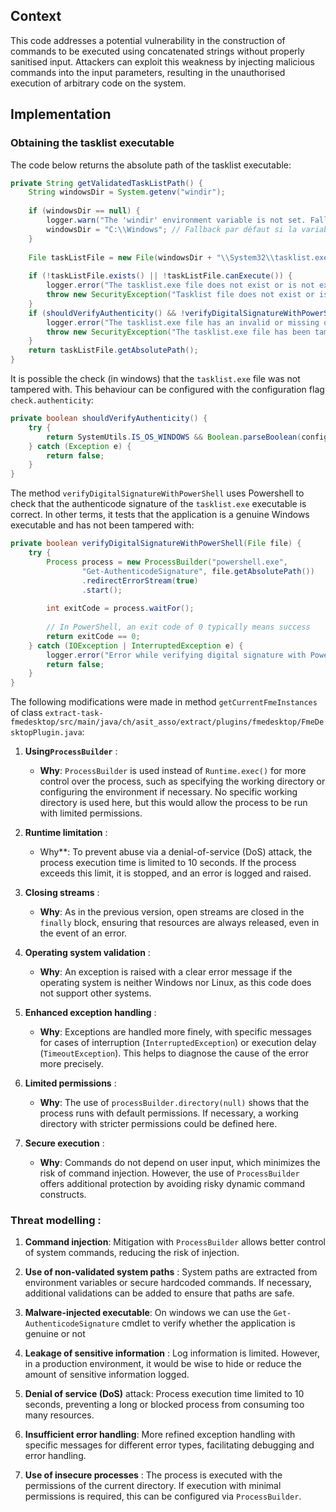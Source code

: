 ## Context

This code addresses a potential vulnerability in the construction of commands to be executed using concatenated strings without properly sanitised input. Attackers can exploit this weakness by injecting malicious commands into the input parameters, resulting in the unauthorised execution of arbitrary code on the system.

## Implementation

### Obtaining the tasklist executable

The code below returns the absolute path of the tasklist executable:

```java
private String getValidatedTaskListPath() {  
    String windowsDir = System.getenv("windir");  
  
    if (windowsDir == null) {  
        logger.warn("The 'windir' environment variable is not set. Falling back to C:\\Windows.");  
        windowsDir = "C:\\Windows"; // Fallback par défaut si la variable n'est pas définie  
    }  
  
    File taskListFile = new File(windowsDir + "\\System32\\tasklist.exe");  
  
    if (!taskListFile.exists() || !taskListFile.canExecute()) {  
        logger.error("The tasklist.exe file does not exist or is not executable.");  
        throw new SecurityException("Tasklist file does not exist or is not executable.");  
    }  
	if (shouldVerifyAuthenticity() && !verifyDigitalSignatureWithPowerShell(taskListFile)) {  
	    logger.error("The tasklist.exe file has an invalid or missing digital signature.");  
	    throw new SecurityException("The tasklist.exe file has been tampered with.");  
	}
    return taskListFile.getAbsolutePath();  
}
```

It is possible the check (in windows) that the `tasklist.exe` file was not tampered with. This behaviour can be configured with the configuration flag `check.authenticity`:
```java
private boolean shouldVerifyAuthenticity() {  
    try {  
        return SystemUtils.IS_OS_WINDOWS && Boolean.parseBoolean(config.getProperty("check.authenticity"));  
    } catch (Exception e) {  
        return false;  
    }  
}
```

The method `verifyDigitalSignatureWithPowerShell` uses Powershell to check that the authenticode signature of the `tasklist.exe` executable is correct. In other terms, it tests that the application is a genuine Windows executable and has not been tampered with:
```java
private boolean verifyDigitalSignatureWithPowerShell(File file) {  
    try {  
        Process process = new ProcessBuilder("powershell.exe",  
                "Get-AuthenticodeSignature", file.getAbsolutePath())  
                .redirectErrorStream(true)  
                .start();  
  
        int exitCode = process.waitFor();  
  
        // In PowerShell, an exit code of 0 typically means success  
        return exitCode == 0;  
    } catch (IOException | InterruptedException e) {  
        logger.error("Error while verifying digital signature with PowerShell.", e);  
        return false;  
    }  
}
```

The following modifications were made in method `getCurrentFmeInstances` of class `extract-task-fmedesktop/src/main/java/ch/asit_asso/extract/plugins/fmedesktop/FmeDesktopPlugin.java`:

1. **Using`ProcessBuilder`** :
    
    - **Why**: `ProcessBuilder` is used instead of `Runtime.exec()` for more control over the process, such as specifying the working directory or configuring the environment if necessary. No specific working directory is used here, but this would allow the process to be run with limited permissions.
    
2. **Runtime limitation** :
    
    - Why**: To prevent abuse via a denial-of-service (DoS) attack, the process execution time is limited to 10 seconds. If the process exceeds this limit, it is stopped, and an error is logged and raised.
    
3. **Closing streams** :
    
    - **Why**: As in the previous version, open streams are closed in the `finally` block, ensuring that resources are always released, even in the event of an error.
    
4. **Operating system validation** :
    
    - **Why**: An exception is raised with a clear error message if the operating system is neither Windows nor Linux, as this code does not support other systems.
    
5. **Enhanced exception handling** :
    
    - **Why**: Exceptions are handled more finely, with specific messages for cases of interruption (`InterruptedException`) or execution delay (`TimeoutException`). This helps to diagnose the cause of the error more precisely.
    
6. **Limited permissions** :
    
    - **Why**: The use of `processBuilder.directory(null)` shows that the process runs with default permissions. If necessary, a working directory with stricter permissions could be defined here.
    
7. **Secure execution** :
    
    - **Why**: Commands do not depend on user input, which minimizes the risk of command injection. However, the use of `ProcessBuilder` offers additional protection by avoiding risky dynamic command constructs.

### Threat modelling :

1. **Command injection**: Mitigation with `ProcessBuilder` allows better control of system commands, reducing the risk of injection.
    
2. **Use of non-validated system paths** : System paths are extracted from environment variables or secure hardcoded commands. If necessary, additional validations can be added to ensure that paths are safe.

3. **Malware-injected executable**: On windows we can use the `Get-AuthenticodeSignature` cmdlet to verify whether the application is genuine or not
    
4. **Leakage of sensitive information** : Log information is limited. However, in a production environment, it would be wise to hide or reduce the amount of sensitive information logged.
    
5. **Denial of service (DoS)** attack: Process execution time limited to 10 seconds, preventing a long or blocked process from consuming too many resources.
    
6. **Insufficient error handling**: More refined exception handling with specific messages for different error types, facilitating debugging and error handling.
    
7. **Use of insecure processes** : The process is executed with the permissions of the current directory. If execution with minimal permissions is required, this can be configured via `ProcessBuilder`.

